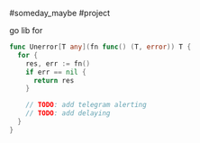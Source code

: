 #someday_maybe #project

go lib for
```go
func Unerror[T any](fn func() (T, error)) T {
  for {
    res, err := fn()
    if err == nil {
      return res
    }

    // TODO: add telegram alerting
    // TODO: add delaying
  }
}
```